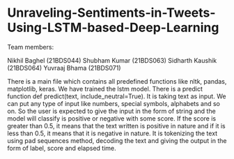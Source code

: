 # Unraveling-Sentiments-in-Tweets-Using-LSTM-based-Deep-Learning

Team members:

Nikhil Baghel (21BDS044)
Shubham Kumar (21BDS063)
Sidharth Kaushik (21BDS064)
Yuvraaj Bhama (21BDS071)

There is a main file which contains all predefined functions like nltk, pandas, matplotlib, keras. We have trained the lstm model. There is a predict function def predict(text, include_neutral=True). It is taking text as input. We can put any type of input like numbers, special symbols, alphabets and so on. So the user is expected to give the input in the form of string and the model will classify is positive or negative with some score. If the score is greater than 0.5, it means that the text written is positive in nature and if it is less than 0.5, it means that it is negative in nature. It is tokenizing the text using pad sequences method, decoding the text and giving the output in the form of label, score and elapsed time.
